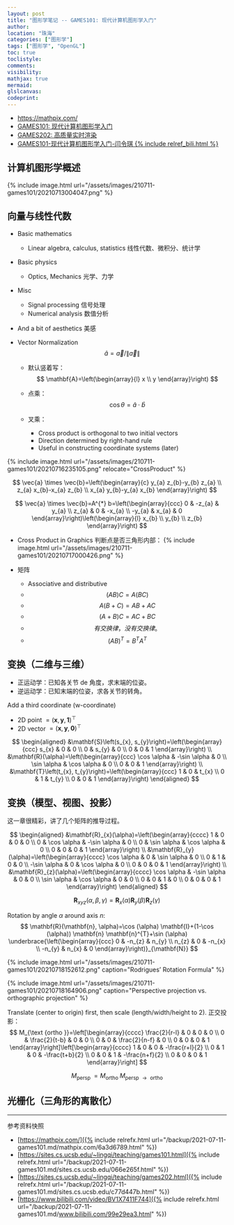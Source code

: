 ```yaml
---
layout: post
title: "图形学笔记 -- GAMES101: 现代计算机图形学入门"
author:
location: "珠海"
categories: ["图形学"]
tags: ["图形学", "OpenGL"]
toc: true
toclistyle:
comments:
visibility:
mathjax: true
mermaid:
glslcanvas:
codeprint:
---
```


* <https://mathpix.com/>
* [GAMES101: 现代计算机图形学入门](https://sites.cs.ucsb.edu/~lingqi/teaching/games101.html)
* [GAMES202: 高质量实时渲染](https://sites.cs.ucsb.edu/~lingqi/teaching/games202.html)
* [GAMES101-现代计算机图形学入门-闫令琪 {% include relref_bili.html %}](https://www.bilibili.com/video/BV1X7411F744)


## 计算机图形学概述

{% include image.html url="/assets/images/210711-games101/20210713004047.png" %}


## 向量与线性代数

* Basic mathematics
    * Linear algebra, calculus, statistics 线性代数、微积分、统计学
* Basic physics
    * Optics, Mechanics 光学、力学
* Misc
    * Signal processing 信号处理
    * Numerical analysis 数值分析
* And a bit of aesthetics 美感

* Vector Normalization
$$
\hat{a}=\vec{a} /\|\vec{a}\|
$$

    * 默认竖着写：
$$
\mathbf{A}=\left(\begin{array}{l}
x \\
y
\end{array}\right)
$$

    * 点乘：
$$
\cos \theta=\hat{a} \cdot \hat{b}
$$

    * 叉乘：<span imgid="CrossProduct" />
        * Cross product is orthogonal to two initial vectors
        * Direction determined by right-hand rule
        * Useful in constructing coordinate systems (later)

{% include image.html url="/assets/images/210711-games101/20210716235105.png" relocate="CrossProduct" %}

$$
\vec{a} \times \vec{b}=\left(\begin{array}{c}
y_{a} z_{b}-y_{b} z_{a} \\
z_{a} x_{b}-x_{a} z_{b} \\
x_{a} y_{b}-y_{a} x_{b}
\end{array}\right)
$$

$$
\vec{a} \times \vec{b}=A^{*} b=\left(\begin{array}{ccc}
0 & -z_{a} & y_{a} \\
z_{a} & 0 & -x_{a} \\
-y_{a} & x_{a} & 0
\end{array}\right)\left(\begin{array}{l}
x_{b} \\
y_{b} \\
z_{b}
\end{array}\right)
$$

* Cross Product in Graphics
判断点是否三角形内部：
{% include image.html url="/assets/images/210711-games101/20210717000426.png" %}

* 矩阵
    - Associative and distributive
    - $$(AB)C=A(BC)$$
    - $$A(B+C) = AB + AC$$
    - $$(A+B)C = AC + BC$$
    - $$有交换律，没有交换律。$$
    - $$ (A B)^{T}=B^{T} A^{T} $$


## 变换（二维与三维）

* 正运动学：已知各关节 de 角度，求末端的位姿。
* 逆运动学：已知末端的位姿，求各关节的转角。

Add a third coordinate (w-coordinate)
- 2D point $=(\mathbf{x}, \mathbf{y}, \mathbf{1})^{\top}$
- 2D vector $=(\mathbf{x}, \mathbf{y}, \mathbf{0})^{\top}$

$$
\begin{aligned}
&\mathbf{S}\left(s_{x}, s_{y}\right)=\left(\begin{array}{ccc}
s_{x} & 0 & 0 \\
0 & s_{y} & 0 \\
0 & 0 & 1
\end{array}\right) \\
&\mathbf{R}(\alpha)=\left(\begin{array}{ccc}
\cos \alpha & -\sin \alpha & 0 \\
\sin \alpha & \cos \alpha & 0 \\
0 & 0 & 1
\end{array}\right) \\
&\mathbf{T}\left(t_{x}, t_{y}\right)=\left(\begin{array}{ccc}
1 & 0 & t_{x} \\
0 & 1 & t_{y} \\
0 & 0 & 1
\end{array}\right)
\end{aligned}
$$


## 变换（模型、视图、投影）

这一章很精彩，讲了几个矩阵的推导过程。

$$
\begin{aligned}
&\mathbf{R}_{x}(\alpha)=\left(\begin{array}{cccc}
1 & 0 & 0 & 0 \\
0 & \cos \alpha & -\sin \alpha & 0 \\
0 & \sin \alpha & \cos \alpha & 0 \\
0 & 0 & 0 & 1
\end{array}\right) \\
&\mathbf{R}_{y}(\alpha)=\left(\begin{array}{cccc}
\cos \alpha & 0 & \sin \alpha & 0 \\
0 & 1 & 0 & 0 \\
-\sin \alpha & 0 & \cos \alpha & 0 \\
0 & 0 & 0 & 1
\end{array}\right) \\
&\mathbf{R}_{z}(\alpha)=\left(\begin{array}{cccc}
\cos \alpha & -\sin \alpha & 0 & 0 \\
\sin \alpha & \cos \alpha & 0 & 0 \\
0 & 0 & 1 & 0 \\
0 & 0 & 0 & 1
\end{array}\right)
\end{aligned}
$$

$$
\mathbf{R}_{x y z}(\alpha, \beta, \gamma)=\mathbf{R}_{x}(\alpha) \mathbf{R}_{y}(\beta) \mathbf{R}_{z}(\gamma)
$$

Rotation by angle $\alpha$ around axis $n$:
$$
\mathbf{R}(\mathbf{n}, \alpha)=\cos (\alpha) \mathbf{I}+(1-\cos (\alpha)) \mathbf{n} \mathbf{n}^{T}+\sin (\alpha) \underbrace{\left(\begin{array}{ccc}
0 & -n_{z} & n_{y} \\
n_{z} & 0 & -n_{x} \\
-n_{y} & n_{x} & 0
\end{array}\right)}_{\mathbf{N}}
$$

{% include image.html url="/assets/images/210711-games101/20210718152612.png" caption="Rodrigues’ Rotation Formula" %}

{% include image.html url="/assets/images/210711-games101/20210718164906.png" caption="Perspective projection vs. orthographic projection" %}

Translate (center to origin) first, then scale (length/width/height to 2).
正交投影：
$$
M_{\text {ortho }}=\left[\begin{array}{cccc}
\frac{2}{r-l} & 0 & 0 & 0 \\
0 & \frac{2}{t-b} & 0 & 0 \\
0 & 0 & \frac{2}{n-f} & 0 \\
0 & 0 & 0 & 1
\end{array}\right]\left[\begin{array}{cccc}
1 & 0 & 0 & -\frac{r+l}{2} \\
0 & 1 & 0 & -\frac{t+b}{2} \\
0 & 0 & 1 & -\frac{n+f}{2} \\
0 & 0 & 0 & 1
\end{array}\right]
$$

$$
M_{\text {persp }}=M_{\text {ortho }} M_{\text {persp } \rightarrow \text { ortho }}
$$


## 光栅化（三角形的离散化）

<hr class='reviewline'/>
<p class='reviewtip'><script type='text/javascript' src='{% include relref.html url="/assets/reviewjs/blogs/2021-07-11-games101.md.js" %}'></script></p>
<font class='ref_snapshot'>参考资料快照</font>

- [https://mathpix.com/]({% include relrefx.html url="/backup/2021-07-11-games101.md/mathpix.com/6a3d6789.html" %})
- [https://sites.cs.ucsb.edu/~lingqi/teaching/games101.html]({% include relrefx.html url="/backup/2021-07-11-games101.md/sites.cs.ucsb.edu/066e265f.html" %})
- [https://sites.cs.ucsb.edu/~lingqi/teaching/games202.html]({% include relrefx.html url="/backup/2021-07-11-games101.md/sites.cs.ucsb.edu/c77d447b.html" %})
- [https://www.bilibili.com/video/BV1X7411F744]({% include relrefx.html url="/backup/2021-07-11-games101.md/www.bilibili.com/99e29ea3.html" %})
